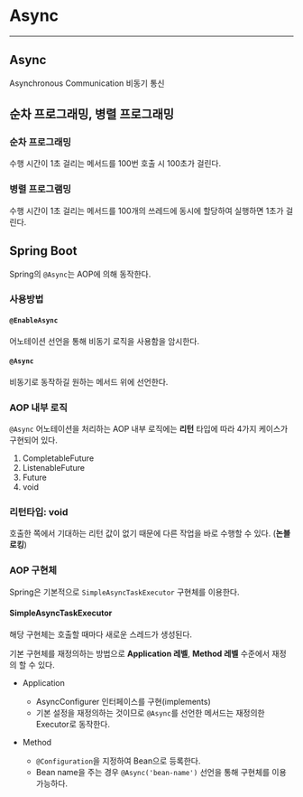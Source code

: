 # Async

---

## Async

Asynchronous Communication 비동기 통신

## 순차 프로그래밍, 병렬 프로그래밍

### 순차 프로그래밍

수행 시간이 1초 걸리는 메서드를 100번 호출 시 100초가 걸린다.

### 병렬 프로그램밍

수행 시간이 1초 걸리는 메서드를 100개의 쓰레드에 동시에 할당하여 실행하면 1초가 걸린다.

## Spring Boot

Spring의 `@Async`는 AOP에 의해 동작한다.

### 사용방법

#### `@EnableAsync` 

어노테이션 선언을 통해 비동기 로직을 사용함을 암시한다.

#### `@Async`

비동기로 동작하길 원하는 메서드 위에 선언한다.

### AOP 내부 로직

`@Async` 어노테이션을 처리하는 AOP 내부 로직에는 __리턴__ 타입에 따라 4가지 케이스가 구현되어 있다.

1. CompletableFuture
2. ListenableFuture
3. Future
4. void

### 리턴타입: void

호출한 쪽에서 기대하는 리턴 값이 없기 때문에 다른 작업을 바로 수행할 수 있다. (__논블로킹__)

### AOP 구현체

Spring은 기본적으로 `SimpleAsyncTaskExecutor` 구현체를 이용한다.

#### SimpleAsyncTaskExecutor

해당 구현체는 호출할 때마다 새로운 스레드가 생성된다.

기본 구현체를 재정의하는 방법으로 __Application 레벨__, __Method 레벨__ 수준에서 재정의 할 수 있다.

- Application
  - AsyncConfigurer 인터페이스를 구현(implements)
  - 기본 설정을 재정의하는 것이므로 `@Async`를 선언한 메서드는 재정의한 Executor로 동작한다.

- Method
  - `@Configuration`을 지정하여 Bean으로 등록한다.
  - Bean name을 주는 경우 `@Async('bean-name')` 선언을 통해 구현체를 이용가능하다.
